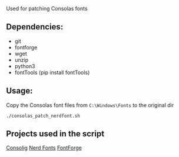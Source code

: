 Used for patching Consolas fonts

## Dependencies:
- git
- fontforge
- wget
- unzip
- python3
- fontTools (pip install fontTools)

## Usage:
Copy the Consolas font files from `C:\Windows\Fonts` to the original dir
```shell
./consolas_patch_nerdfont.sh
```

## Projects used in the script
[Consolig](https://github.com/ofolis/consolig/)
[Nerd Fonts](https://github.com/ryanoasis/nerd-fonts/)
[FontForge](https://github.com/fontforge/fontforge/)
